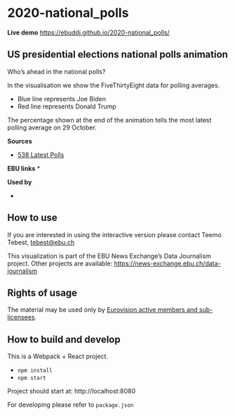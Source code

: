 # 2020-national_polls

**Live demo** https://ebuddj.github.io/2020-national_polls/

## US presidential elections national polls animation

Who’s ahead in the national polls?

In the visualisation we show the FiveThirtyEight data for polling averages.

* Blue line represents Joe Biden
* Red line represents Donald Trump

The percentage shown at the end of the animation tells the most latest polling average on 29 October.

**Sources**
* [538 Latest Polls](https://projects.fivethirtyeight.com/polls/president-general/national/)

**EBU links**
* 

**Used by**
* []()

## How to use

If you are interested in using the interactive version please contact Teemo Tebest, tebest@ebu.ch

This visualization is part of the EBU News Exchange’s Data Journalism project. Other projects are available: https://news-exchange.ebu.ch/data-journalism

## Rights of usage

The material may be used only by [Eurovision active members and sub-licensees](https://www.ebu.ch/eurovision-news/members-and-sublicensees).

## How to build and develop

This is a Webpack + React project.

* `npm install`
* `npm start`

Project should start at: http://localhost:8080

For developing please refer to `package.json`